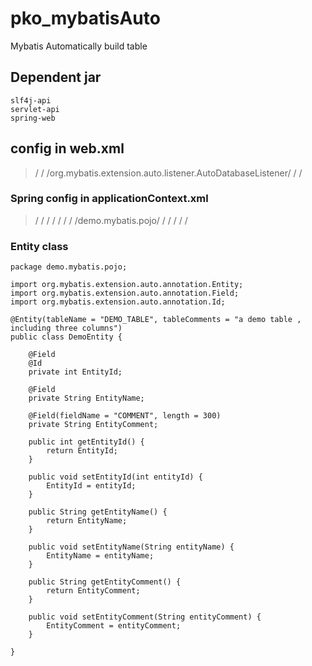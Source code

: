 # pko_mybatisAuto
Mybatis Automatically build table


## Dependent jar

	slf4j-api
	servlet-api
	spring-web


## config in web.xml

> /<!-- mybatis auto listener start -->
> /<listener>
> 	/<listener-class>org.mybatis.extension.auto.listener.AutoDatabaseListener/</listener-class>
> /</listener>
> /<!-- mybatis auto listener end -->


### Spring config in applicationContext.xml

> /<bean class="org.mybatis.extension.auto.driver.AutoDataSourceDriver">
> 	/<property name="auto" value="create" />
> 	/<property name="showSql" value="true" />
> 	/<property name="formatSql" value="true" />
> 	/<property name="testSql" value="select 1 from dual;" />
> 	/<property name="autoPackages">
> 		/<list>
> 			/<value>demo.mybatis.pojo/</value>
> 		/</list>
> 	/</property>
> 	/<property name="dataSource" ref="dataSource" />
> 	/<property name="dialectClassName"
> 		value="org.mybatis.extension.auto.dialect.MysqlDialect" />
> /</bean>


### Entity class

	package demo.mybatis.pojo;
	
	import org.mybatis.extension.auto.annotation.Entity;
	import org.mybatis.extension.auto.annotation.Field;
	import org.mybatis.extension.auto.annotation.Id;
	
	@Entity(tableName = "DEMO_TABLE", tableComments = "a demo table , including three columns")
	public class DemoEntity {
	
		@Field
		@Id
		private int EntityId;
	
		@Field
		private String EntityName;
	
		@Field(fieldName = "COMMENT", length = 300)
		private String EntityComment;
	
		public int getEntityId() {
			return EntityId;
		}
	
		public void setEntityId(int entityId) {
			EntityId = entityId;
		}
	
		public String getEntityName() {
			return EntityName;
		}
	
		public void setEntityName(String entityName) {
			EntityName = entityName;
		}
	
		public String getEntityComment() {
			return EntityComment;
		}
	
		public void setEntityComment(String entityComment) {
			EntityComment = entityComment;
		}
	
	}
